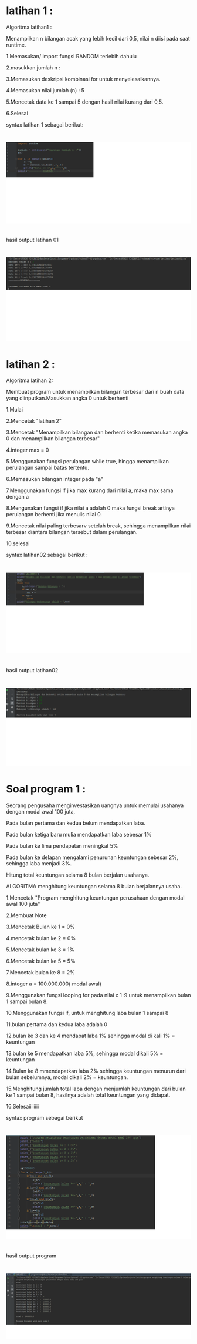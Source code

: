 # latihan 1 :

Algoritma latihan1 :

Menampilkan n bilangan acak yang lebih kecil dari 0,5, nilai n diisi pada saat runtime.

1.Memasukan/ import fungsi RANDOM terlebih dahulu

2.masukkan jumlah n :

3.Memasukan deskripsi kombinasi for untuk menyelesaikannya.

4.Memasukan nilai jumlah (n) : 5

5.Mencetak data ke 1 sampai 5 dengan hasil nilai kurang dari 0,5.

6.Selesai

syntax latihan 1 sebagai berikut:
# ![GitHub Logo](latihan01syntax.png) <h2>

hasil output latihan 01
# ![Github Logo](latihan01hasil.png) <h2>



# latihan 2 :

Algoritma latihan 2:

Membuat program untuk menampilkan bilangan terbesar dari n buah data yang diinputkan.Masukkan angka 0 untuk berhenti

1.Mulai

2.Mencetak "latihan 2"

3.Mencetak "Menampilkan bilangan dan berhenti ketika memasukan angka 0 dan menampilkan bilangan terbesar"

4.integer max = 0

5.Menggunakan fungsi perulangan while true, hingga menampilkan perulangan sampai batas tertentu.

6.Memasukan bilangan integer pada "a"

7.Menggunakan fungsi if jika max kurang dari nilai a, maka max sama dengan a

8.Mengunakan fungsi if jika nilai a adalah 0 maka fungsi break artinya perulangan berhenti jika menulis nilai 0.

9.Mencetak nilai paling terbesarv setelah break, sehingga menampilkan nilai terbesar diantara bilangan tersebut dalam perulangan.

10.selesai

syntax latihan02 sebagai berikut :
# ![GitHub Logo](latihan02syntaxl.png) <h2>

hasil output latihan02
# ![GitHub Logo](latihan02hasill.png) <h2>




# Soal program 1 :

Seorang pengusaha menginvestasikan uangnya untuk memulai usahanya dengan modal awal 100 juta,

Pada bulan pertama dan kedua belum mendapatkan laba.

Pada bulan ketiga baru mulia mendapatkan laba sebesar 1%

Pada bulan ke lima pendapatan meningkat 5%

Pada bulan ke delapan mengalami penurunan keuntungan sebesar 2%, sehingga laba menjadi 3%.

Hitung total keuntungan selama 8 bulan berjalan usahanya.

ALGORITMA menghitung keuntungan selama 8 bulan berjalannya usaha.

1.Mencetak "Program menghitung keuntungan perusahaan dengan modal awal 100 juta"

2.Membuat Note

3.Mencetak Bulan ke 1 = 0%

4.mencetak bulan ke 2 = 0%

5.Mencetak bulan ke 3 = 1%

6.Mencetak bulan ke 5 = 5%

7.Mencetak bulan ke 8 = 2%

8.integer a = 100.000.000( modal awal)

9.Menggunakan fungsi looping for pada nilai x 1-9 untuk menampilkan bulan 1 sampai bulan 8.

10.Menggunakan fungsi if, untuk menghitung laba bulan 1 sampai 8

11.bulan pertama dan kedua laba adalah 0

12.bulan ke 3 dan ke 4 mendapat laba 1% sehingga modal di kali 1% = keuntungan

13.bulan ke 5 mendapatkan laba 5%, sehingga modal dikali 5% = keuntungan

14.Bulan ke 8 mmendapatkan laba 2% sehingga keuntungan menurun dari bulan sebelumnya, modal dikali 2% = keuntungan.

15.Menghitung jumlah total laba dengan menjumlah keuntungan dari bulan ke 1 sampai bulan 8, hasilnya adalah total keuntungan yang didapat.

16.Selesaiiiiiiii


syntax program sebagai berikut

# ![GitHub Logo](program3syntax.png) <h2>

hasil output program
# ![GitHub Logo](program3hasil.png) <h2>

 



